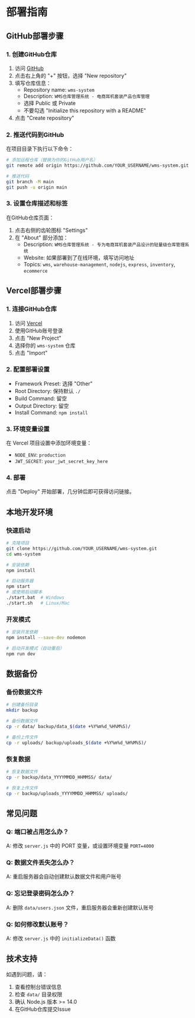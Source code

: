 # 部署指南

## GitHub部署步骤

### 1. 创建GitHub仓库

1. 访问 [GitHub](https://github.com)
2. 点击右上角的 "+" 按钮，选择 "New repository"
3. 填写仓库信息：
   - Repository name: `wms-system`
   - Description: `WMS仓库管理系统 - 电商耳机套装产品仓库管理`
   - 选择 Public 或 Private
   - 不要勾选 "Initialize this repository with a README"
4. 点击 "Create repository"

### 2. 推送代码到GitHub

在项目目录下执行以下命令：

```bash
# 添加远程仓库（替换为你的GitHub用户名）
git remote add origin https://github.com/YOUR_USERNAME/wms-system.git

# 推送代码
git branch -M main
git push -u origin main
```

### 3. 设置仓库描述和标签

在GitHub仓库页面：
1. 点击右侧的齿轮图标 "Settings"
2. 在 "About" 部分添加：
   - Description: `WMS仓库管理系统 - 专为电商耳机套装产品设计的轻量级仓库管理系统`
   - Website: 如果部署到了在线环境，填写访问地址
   - Topics: `wms`, `warehouse-management`, `nodejs`, `express`, `inventory`, `ecommerce`

## Vercel部署步骤

### 1. 连接GitHub仓库

1. 访问 [Vercel](https://vercel.com)
2. 使用GitHub账号登录
3. 点击 "New Project"
4. 选择你的 `wms-system` 仓库
5. 点击 "Import"

### 2. 配置部署设置

- Framework Preset: 选择 "Other"
- Root Directory: 保持默认 `./`
- Build Command: 留空
- Output Directory: 留空
- Install Command: `npm install`

### 3. 环境变量设置

在 Vercel 项目设置中添加环境变量：
- `NODE_ENV`: `production`
- `JWT_SECRET`: `your_jwt_secret_key_here`

### 4. 部署

点击 "Deploy" 开始部署，几分钟后即可获得访问链接。

## 本地开发环境

### 快速启动

```bash
# 克隆项目
git clone https://github.com/YOUR_USERNAME/wms-system.git
cd wms-system

# 安装依赖
npm install

# 启动服务器
npm start
# 或使用启动脚本
./start.bat  # Windows
./start.sh   # Linux/Mac
```

### 开发模式

```bash
# 安装开发依赖
npm install --save-dev nodemon

# 启动开发模式（自动重启）
npm run dev
```

## 数据备份

### 备份数据文件

```bash
# 创建备份目录
mkdir backup

# 备份数据文件
cp -r data/ backup/data_$(date +%Y%m%d_%H%M%S)/

# 备份上传文件
cp -r uploads/ backup/uploads_$(date +%Y%m%d_%H%M%S)/
```

### 恢复数据

```bash
# 恢复数据文件
cp -r backup/data_YYYYMMDD_HHMMSS/ data/

# 恢复上传文件
cp -r backup/uploads_YYYYMMDD_HHMMSS/ uploads/
```

## 常见问题

### Q: 端口被占用怎么办？
A: 修改 `server.js` 中的 PORT 变量，或设置环境变量 `PORT=4000`

### Q: 数据文件丢失怎么办？
A: 重启服务器会自动创建默认数据文件和用户账号

### Q: 忘记登录密码怎么办？
A: 删除 `data/users.json` 文件，重启服务器会重新创建默认账号

### Q: 如何修改默认账号？
A: 修改 `server.js` 中的 `initializeData()` 函数

## 技术支持

如遇到问题，请：
1. 查看控制台错误信息
2. 检查 `data/` 目录权限
3. 确认 Node.js 版本 >= 14.0
4. 在GitHub仓库提交Issue
